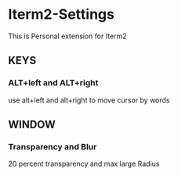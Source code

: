 # Iterm2-Settings
This is Personal extension for Iterm2

## KEYS
### ALT+left and ALT+right
use alt+left and alt+right to move cursor by words

## WINDOW
### Transparency and Blur
20 percent transparency and max large Radius
